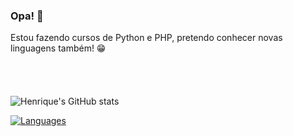 ### Opa! 👋

Estou fazendo cursos de Python e PHP, pretendo conhecer novas linguagens também! 😁
<br>
<br>
<br>
<br>
<br>
![Henrique's GitHub stats](https://github-readme-stats.vercel.app/api?username=Loiroo&show_icons=true&theme=radical)

[![Languages](https://github-readme-stats.vercel.app/api/top-langs/?username=Loiroo&layout=compact)](https://github.com/anuraghazra/github-readme-stats)
